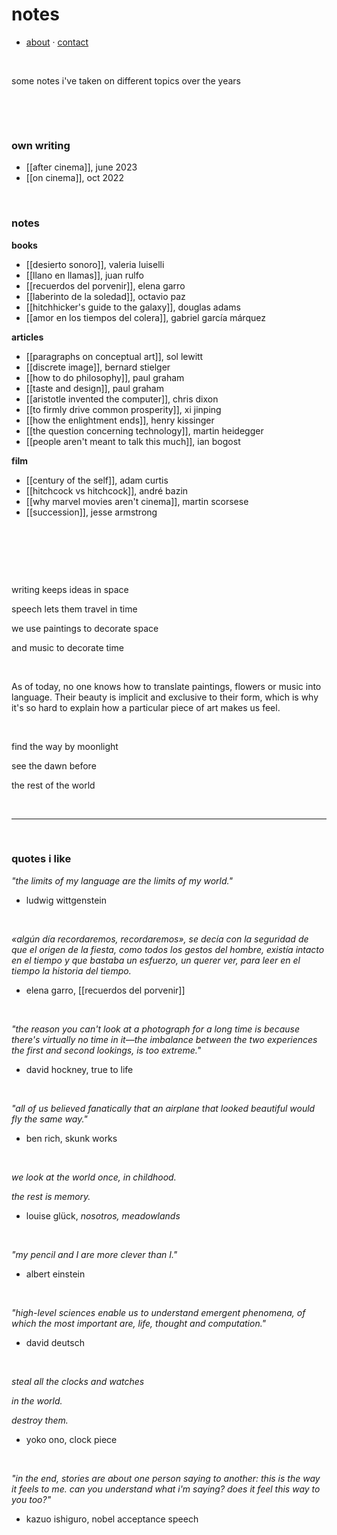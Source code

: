 # notes
 
- [about](https://edugon.studio/) · [contact](mailto:e@edugon.studio)

⠀ ⠀  

some notes i've taken on different topics over the years

 
⠀ ⠀ 

⠀  

### own writing
- [[after cinema]], june 2023
- [[on cinema]], oct 2022

⠀⠀ 

### notes

**books**
- [[desierto sonoro]], valeria luiselli
- [[llano en llamas]], juan rulfo
- [[recuerdos del porvenir]], elena garro
- [[laberinto de la soledad]], octavio paz
- [[hitchhicker's guide to the galaxy]], douglas adams
- [[amor en los tiempos del colera]], gabriel garcía márquez

**articles**
- [[paragraphs on conceptual art]], sol lewitt
- [[discrete image]], bernard stielger
- [[how to do philosophy]], paul graham
- [[taste and design]], paul graham  
- [[aristotle invented the computer]], chris dixon  
- [[to firmly drive common prosperity]], xi jinping
- [[how the enlightment ends]], henry kissinger
- [[the question concerning technology]], martin heidegger 
- [[people aren't meant to talk this much]], ian bogost

**film**
- [[century of the self]], adam curtis
- [[hitchcock vs hitchcock]], andré bazin
- [[why marvel movies aren't cinema]], martin scorsese
- [[succession]], jesse armstrong



⠀ ⠀ 
 
⠀ ⠀  

⠀ ⠀ 

writing keeps ideas in space  

speech lets them travel in time  

we use paintings to decorate space  

and music to decorate time
 
⠀ ⠀ 
⠀ ⠀ 
 
As of today, no one knows how to translate paintings, flowers or music into language. Their beauty is implicit and exclusive to their form, which is why it's so hard to explain how a particular piece of art makes us feel.
 
⠀ ⠀ 
⠀ ⠀ 
 
find the way by moonlight  

see the dawn before  

the rest of the world  
 
⠀ ⠀ 
⠀ ⠀ 


- ---

⠀ ⠀ 
⠀ ⠀ 
### quotes i like

*"the limits of my language are the limits of my world."*

- ludwig wittgenstein
 
⠀ ⠀ 

*«algún día recordaremos, recordaremos», se decía con la seguridad de que el origen de la fiesta, como todos los gestos del hombre, existía intacto en el tiempo y que bastaba un esfuerzo, un querer ver, para leer en el tiempo la historia del tiempo.*

- elena garro, [[recuerdos del porvenir]]
 
⠀ ⠀ 

*"the reason you can't look at a photograph for a long time is because there's virtually no time in it—the imbalance between the two experiences the first and second lookings, is too extreme."*
- david hockney, true to life
 
⠀ ⠀ 

*"all of us believed fanatically that an airplane that looked beautiful would fly the same way."*
- ben rich, skunk works
 
⠀ ⠀ 

*we look at the world once, in childhood.*  

*the rest is memory.*
- louise glück, *nosotros, meadowlands*
 
⠀ ⠀ 

*"my pencil and I are more clever than I."*
- albert einstein
 
⠀ ⠀ 

*"high-level sciences enable us to understand emergent phenomena, of which the most important are, life, thought and computation."*
- david deutsch
 
⠀ ⠀ 

*steal all the clocks and watches*  

*in the world.*  

*destroy them.*  

- yoko ono, clock piece
 
⠀ ⠀ 

*"in the end, stories are about one person saying to another: this is the way it feels to me. can you understand what i'm saying? does it feel this way to you too?"*  
- kazuo ishiguro, nobel acceptance speech

 
⠀ ⠀  

⠀ ⠀ 

